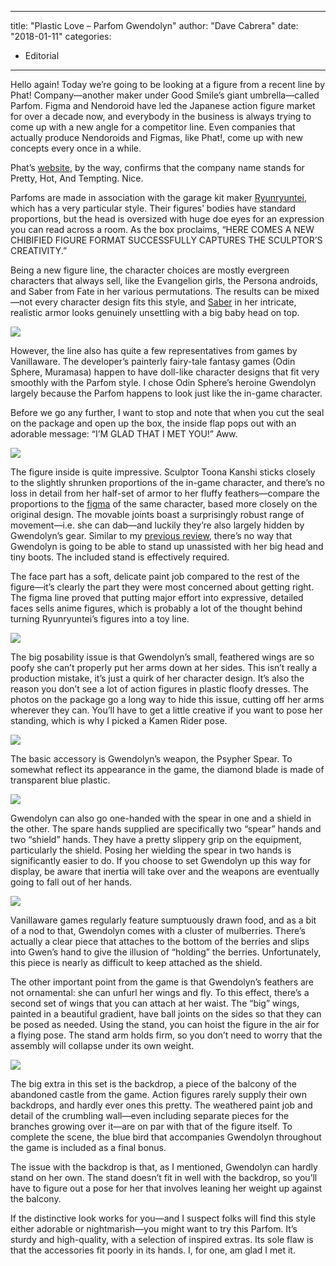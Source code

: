 
---
title: "Plastic Love &#8211; Parfom Gwendolyn"
author: "Dave Cabrera"
date: "2018-01-11"
categories:
- Editorial
---

Hello again! Today we’re going to be looking at a figure from a recent line by Phat! Company—another maker under Good Smile’s giant umbrella—called Parfom. Figma and Nendoroid have led the Japanese action figure market for over a decade now, and everybody in the business is always trying to come up with a new angle for a competitor line. Even companies that actually produce Nendoroids and Figmas, like Phat!, come up with new concepts every once in a while.

Phat’s [website](http://phatcompany.jp/), by the way, confirms that the company name stands for Pretty, Hot, And Tempting. Nice.

Parfoms are made in association with the garage kit maker [Ryunryuntei](http://www.ryunryuntei.com/main/index.html), which has a very particular style. Their figures’ bodies have standard proportions, but the head is oversized with huge doe eyes for an expression you can read across a room. As the box proclaims, “HERE COMES A NEW CHIBIFIED FIGURE FORMAT SUCCESSFULLY CAPTURES THE SCULPTOR’S CREATIVITY.” 

Being a new figure line, the character choices are mostly evergreen characters that always sell, like the Evangelion girls, the Persona androids, and Saber from Fate in her various permutations. The results can be mixed—not every character design fits this style, and [Saber](https://www.amiami.com/eng/detail/?gcode=FIGURE-027398-R) in her intricate, realistic armor looks genuinely unsettling with a big baby head on top.

![](https://i1.wp.com/vrvblog.co/wp-content/uploads/2018/10/gwensprite.jpg?resize=338%2C545&#038;ssl=1)

However, the line also has quite a few representatives from games by Vanillaware. The developer’s painterly fairy-tale fantasy games (Odin Sphere, Muramasa) happen to have doll-like character designs that fit very smoothly with the Parfom style. I chose Odin Sphere’s heroine Gwendolyn largely because the Parfom happens to look just like the in-game character.

Before we go any further, I want to stop and note that when you cut the seal on the package and open up the box, the inside flap pops out with an adorable message: “I’M GLAD THAT I MET YOU!” Aww.

![](https://i0.wp.com/vrvblog.co/wp-content/uploads/2018/10/1-2-1024x678.jpg?resize=1024%2C678&#038;ssl=1)

The figure inside is quite impressive. Sculptor Toona Kanshi sticks closely to the slightly shrunken proportions of the in-game character, and there’s no loss in detail from her half-set of armor to her fluffy feathers—compare the proportions to the [figma](https://www.goodsmile.info/en/product/6303/figma+Gwendolyn+DX+ver.html) of the same character, based more closely on the original design. The movable joints boast a surprisingly robust range of movement—i.e. she can dab—and luckily they’re also largely hidden by Gwendolyn’s gear. Similar to my [previous review](https://vrvblog.co/cabrera/3494/plastic-love-nendoroid-lina-inverse/), there’s no way that Gwendolyn is going to be able to stand up unassisted with her big head and tiny boots. The included stand is effectively required.

The face part has a soft, delicate paint job compared to the rest of the figure—it’s clearly the part they were most concerned about getting right. The figma line proved that putting major effort into expressive, detailed faces sells anime figures, which is probably a lot of the thought behind turning Ryunryuntei’s figures into a toy line.

![](https://i1.wp.com/vrvblog.co/wp-content/uploads/2018/10/2-2-1024x678.jpg?resize=1024%2C678&#038;ssl=1)

The big posability issue is that Gwendolyn’s small, feathered wings are so poofy she can’t properly put her arms down at her sides. This isn’t really a production mistake, it’s just a quirk of her character design. It’s also the reason you don’t see a lot of action figures in plastic floofy dresses. The photos on the package go a long way to hide this issue, cutting off her arms wherever they can. You’ll have to get a little creative if you want to pose her standing, which is why I picked a Kamen Rider pose.

![](https://i0.wp.com/vrvblog.co/wp-content/uploads/2018/10/3-2-1024x678.jpg?resize=1024%2C678&#038;ssl=1)

The basic accessory is Gwendolyn’s weapon, the Psypher Spear. To somewhat reflect its appearance in the game, the diamond blade is made of transparent blue plastic.

![](https://i0.wp.com/vrvblog.co/wp-content/uploads/2018/10/4-2-1024x678.jpg?resize=1024%2C678&#038;ssl=1)

Gwendolyn can also go one-handed with the spear in one and a shield in the other. The spare hands supplied are specifically two “spear” hands and two “shield” hands. They have a pretty slippery grip on the equipment, particularly the shield. Posing her wielding the spear in two hands is significantly easier to do. If you choose to set Gwendolyn up this way for display, be aware that inertia will take over and the weapons are eventually going to fall out of her hands.

![](https://i2.wp.com/vrvblog.co/wp-content/uploads/2018/10/5-2-1024x678.jpg?resize=1024%2C678&#038;ssl=1)

Vanillaware games regularly feature sumptuously drawn food, and as a bit of a nod to that, Gwendolyn comes with a cluster of mulberries. There’s actually a clear piece that attaches to the bottom of the berries and slips into Gwen’s hand to give the illusion of “holding” the berries. Unfortunately, this piece is nearly as difficult to keep attached as the shield.

The other important point from the game is that Gwendolyn’s feathers are not ornamental: she can unfurl her wings and fly. To this effect, there’s a second set of wings that you can attach at her waist. The “big” wings, painted in a beautiful gradient, have ball joints on the sides so that they can be posed as needed. Using the stand, you can hoist the figure in the air for a flying pose. The stand arm holds firm, so you don’t need to worry that the assembly will collapse under its own weight.

![](https://i2.wp.com/vrvblog.co/wp-content/uploads/2018/10/7-1-1024x678.jpg?resize=1024%2C678&#038;ssl=1)

The big extra in this set is the backdrop, a piece of the balcony of the abandoned castle from the game. Action figures rarely supply their own backdrops, and hardly ever ones this pretty. The weathered paint job and detail of the crumbling wall—even including separate pieces for the branches growing over it—are on par with that of the figure itself. To complete the scene, the blue bird that accompanies Gwendolyn throughout the game is included as a final bonus.

The issue with the backdrop is that, as I mentioned, Gwendolyn can hardly stand on her own. The stand doesn’t fit in well with the backdrop, so you’ll have to figure out a pose for her that involves leaning her weight up against the balcony.

If the distinctive look works for you—and I suspect folks will find this style either adorable or nightmarish—you might want to try this Parfom. It’s sturdy and high-quality, with a selection of inspired extras. Its sole flaw is that the accessories fit poorly in its hands. I, for one, am glad I met it.
